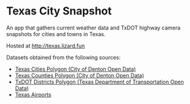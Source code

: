 # Texas City Snapshot
An app that gathers current weather data and TxDOT highway camera snapshots for cities and towns in Texas.

Hosted at http://texas.lizard.fun

Datasets obtained from the following sources:
- [Texas Cities Polygon (City of Denton Open Data)](https://data.cityofdenton.com/dataset/texas-cities-polygon)
- [Texas Counties Polygon (City of Denton Open Data)](https://data.cityofdenton.com/dataset/texas-counties-polygon)
- [TxDOT Districts Polygon (Texas Department of Transportation Open Data)](https://gis-txdot.opendata.arcgis.com/datasets/TXDOT::txdot-districts/about)
- [Texas Airports](https://gis-txdot.opendata.arcgis.com/datasets/texas-airports/explore)

